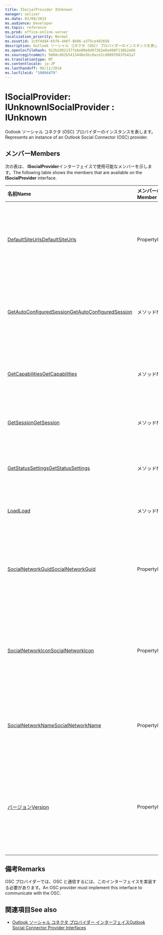 ```yaml
---
title: ISocialProvider IUnknown
manager: soliver
ms.date: 03/09/2015
ms.audience: Developer
ms.topic: reference
ms.prod: office-online-server
localization_priority: Normal
ms.assetid: 1c9f4dd4-65f6-446f-8b86-a375ce402658
description: Outlook ソーシャル コネクタ (OSC) プロバイダーのインスタンスを表します。
ms.openlocfilehash: 912b2d92137febe80e0d97362e0a490f138b2e66
ms.sourcegitcommit: 9d60cd82b5413446e5bc8ace2cd689f683fb41a7
ms.translationtype: MT
ms.contentlocale: ja-JP
ms.lasthandoff: 06/11/2018
ms.locfileid: "19804479"
---
```

# <a name="isocialprovider--iunknown"></a><span data-ttu-id="3f6c9-103">ISocialProvider: IUnknown</span><span class="sxs-lookup"><span data-stu-id="3f6c9-103">ISocialProvider : IUnknown</span></span>

<span data-ttu-id="3f6c9-104">Outlook ソーシャル コネクタ (OSC) プロバイダーのインスタンスを表します。</span><span class="sxs-lookup"><span data-stu-id="3f6c9-104">Represents an instance of an Outlook Social Connector (OSC) provider.</span></span>
  
## <a name="members"></a><span data-ttu-id="3f6c9-105">メンバー</span><span class="sxs-lookup"><span data-stu-id="3f6c9-105">Members</span></span>

<span data-ttu-id="3f6c9-106">次の表は、 **ISocialProvider**インターフェイスで使用可能なメンバーを示します。</span><span class="sxs-lookup"><span data-stu-id="3f6c9-106">The following table shows the members that are available on the **ISocialProvider** interface.</span></span> 
  
|<span data-ttu-id="3f6c9-107">**名前**</span><span class="sxs-lookup"><span data-stu-id="3f6c9-107">**Name**</span></span>|<span data-ttu-id="3f6c9-108">**メンバーの種類**</span><span class="sxs-lookup"><span data-stu-id="3f6c9-108">**Member type**</span></span>|<span data-ttu-id="3f6c9-109">**説明**</span><span class="sxs-lookup"><span data-stu-id="3f6c9-109">**Description**</span></span>|
|:-----|:-----|:-----|
|[<span data-ttu-id="3f6c9-110">DefaultSiteUrls</span><span class="sxs-lookup"><span data-stu-id="3f6c9-110">DefaultSiteUrls</span></span>](isocialprovider-defaultsiteurls.md) <br/> |<span data-ttu-id="3f6c9-111">Property</span><span class="sxs-lookup"><span data-stu-id="3f6c9-111">Property</span></span>  <br/> |<span data-ttu-id="3f6c9-112">OSC プロバイダーのサイトの Url を指定する文字列の配列を返します。</span><span class="sxs-lookup"><span data-stu-id="3f6c9-112">Returns an array of strings that specify site URLs for the OSC provider.</span></span>  <br/> |
|[<span data-ttu-id="3f6c9-113">GetAutoConfiguredSession</span><span class="sxs-lookup"><span data-stu-id="3f6c9-113">GetAutoConfiguredSession</span></span>](isocialprovider-getautoconfiguredsession.md) <br/> |<span data-ttu-id="3f6c9-114">メソッド</span><span class="sxs-lookup"><span data-stu-id="3f6c9-114">Method</span></span>  <br/> |<span data-ttu-id="3f6c9-115">自動的に構成されている[ISocialSession](isocialsessioniunknown.md)インターフェイスを取得します。</span><span class="sxs-lookup"><span data-stu-id="3f6c9-115">Gets an automatically configured [ISocialSession](isocialsessioniunknown.md) interface.</span></span>  <br/> |
|[<span data-ttu-id="3f6c9-116">GetCapabilities</span><span class="sxs-lookup"><span data-stu-id="3f6c9-116">GetCapabilities</span></span>](isocialprovider-getcapabilities.md) <br/> |<span data-ttu-id="3f6c9-117">メソッド</span><span class="sxs-lookup"><span data-stu-id="3f6c9-117">Method</span></span>  <br/> |<span data-ttu-id="3f6c9-118">プロバイダーの機能を説明する文字列を取得します。</span><span class="sxs-lookup"><span data-stu-id="3f6c9-118">Gets a string that describes provider capabilities.</span></span>  <br/> |
|[<span data-ttu-id="3f6c9-119">GetSession</span><span class="sxs-lookup"><span data-stu-id="3f6c9-119">GetSession</span></span>](isocialprovider-getsession.md) <br/> |<span data-ttu-id="3f6c9-120">メソッド</span><span class="sxs-lookup"><span data-stu-id="3f6c9-120">Method</span></span>  <br/> |<span data-ttu-id="3f6c9-121">[ISocialSession](isocialsessioniunknown.md)インターフェイスを取得します。</span><span class="sxs-lookup"><span data-stu-id="3f6c9-121">Gets an [ISocialSession](isocialsessioniunknown.md) interface.</span></span>  <br/> |
|[<span data-ttu-id="3f6c9-122">GetStatusSettings</span><span class="sxs-lookup"><span data-stu-id="3f6c9-122">GetStatusSettings</span></span>](isocialprovider-getstatussettings.md) <br/> |<span data-ttu-id="3f6c9-123">メソッド</span><span class="sxs-lookup"><span data-stu-id="3f6c9-123">Method</span></span>  <br/> |<span data-ttu-id="3f6c9-124">このメソッドは現在サポートされていません。</span><span class="sxs-lookup"><span data-stu-id="3f6c9-124">This method is currently not supported.</span></span>  <br/> |
|[<span data-ttu-id="3f6c9-125">Load</span><span class="sxs-lookup"><span data-stu-id="3f6c9-125">Load</span></span>](isocialprovider-load.md) <br/> |<span data-ttu-id="3f6c9-126">メソッド</span><span class="sxs-lookup"><span data-stu-id="3f6c9-126">Method</span></span>  <br/> |<span data-ttu-id="3f6c9-127">OSC プロバイダーを初期化します。</span><span class="sxs-lookup"><span data-stu-id="3f6c9-127">Initializes the OSC provider.</span></span>  <br/> |
|[<span data-ttu-id="3f6c9-128">SocialNetworkGuid</span><span class="sxs-lookup"><span data-stu-id="3f6c9-128">SocialNetworkGuid</span></span>](isocialprovider-socialnetworkguid.md) <br/> |<span data-ttu-id="3f6c9-129">Property</span><span class="sxs-lookup"><span data-stu-id="3f6c9-129">Property</span></span>  <br/> |<span data-ttu-id="3f6c9-130">ソーシャル ネットワークの一意の識別子を表す GUID を返します。</span><span class="sxs-lookup"><span data-stu-id="3f6c9-130">Returns a GUID that represents a unique identifier for the social network.</span></span>  <br/> |
|[<span data-ttu-id="3f6c9-131">SocialNetworkIcon</span><span class="sxs-lookup"><span data-stu-id="3f6c9-131">SocialNetworkIcon</span></span>](isocialprovider-socialnetworkicon.md) <br/> |<span data-ttu-id="3f6c9-132">Property</span><span class="sxs-lookup"><span data-stu-id="3f6c9-132">Property</span></span>  <br/> |<span data-ttu-id="3f6c9-133">ソーシャル ネットワークのアイコンを表すバイトの配列を返します。</span><span class="sxs-lookup"><span data-stu-id="3f6c9-133">Returns an array of bytes that represents the icon for the social network.</span></span>  <br/> |
|[<span data-ttu-id="3f6c9-134">SocialNetworkName</span><span class="sxs-lookup"><span data-stu-id="3f6c9-134">SocialNetworkName</span></span>](isocialprovider-socialnetworkname.md) <br/> |<span data-ttu-id="3f6c9-135">Property</span><span class="sxs-lookup"><span data-stu-id="3f6c9-135">Property</span></span>  <br/> |<span data-ttu-id="3f6c9-136">ソーシャル ネットワーク名を表す文字列を返します。</span><span class="sxs-lookup"><span data-stu-id="3f6c9-136">Returns a string that represents the social network name.</span></span>  <br/> |
|[<span data-ttu-id="3f6c9-137">バージョン</span><span class="sxs-lookup"><span data-stu-id="3f6c9-137">Version</span></span>](isocialprovider-version.md) <br/> |<span data-ttu-id="3f6c9-138">Property</span><span class="sxs-lookup"><span data-stu-id="3f6c9-138">Property</span></span>  <br/> |<span data-ttu-id="3f6c9-139">このソーシャル ネットワーク プロバイダーのバージョン番号を表す文字列を返します。</span><span class="sxs-lookup"><span data-stu-id="3f6c9-139">Returns a string that represents the version number of the provider for this social network.</span></span>  <br/> |
   
## <a name="remarks"></a><span data-ttu-id="3f6c9-140">備考</span><span class="sxs-lookup"><span data-stu-id="3f6c9-140">Remarks</span></span>

<span data-ttu-id="3f6c9-141">OSC プロバイダーでは、OSC と通信するには、このインターフェイスを実装する必要があります。</span><span class="sxs-lookup"><span data-stu-id="3f6c9-141">An OSC provider must implement this interface to communicate with the OSC.</span></span>
  
## <a name="see-also"></a><span data-ttu-id="3f6c9-142">関連項目</span><span class="sxs-lookup"><span data-stu-id="3f6c9-142">See also</span></span>

- [<span data-ttu-id="3f6c9-143">Outlook ソーシャル コネクタ プロバイダー インターフェイス</span><span class="sxs-lookup"><span data-stu-id="3f6c9-143">Outlook Social Connector Provider Interfaces</span></span>](outlook-social-connector-provider-interfaces.md)

